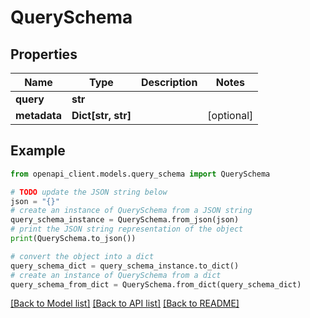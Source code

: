 # QuerySchema


## Properties

Name | Type | Description | Notes
------------ | ------------- | ------------- | -------------
**query** | **str** |  | 
**metadata** | **Dict[str, str]** |  | [optional] 

## Example

```python
from openapi_client.models.query_schema import QuerySchema

# TODO update the JSON string below
json = "{}"
# create an instance of QuerySchema from a JSON string
query_schema_instance = QuerySchema.from_json(json)
# print the JSON string representation of the object
print(QuerySchema.to_json())

# convert the object into a dict
query_schema_dict = query_schema_instance.to_dict()
# create an instance of QuerySchema from a dict
query_schema_from_dict = QuerySchema.from_dict(query_schema_dict)
```
[[Back to Model list]](../README.md#documentation-for-models) [[Back to API list]](../README.md#documentation-for-api-endpoints) [[Back to README]](../README.md)


